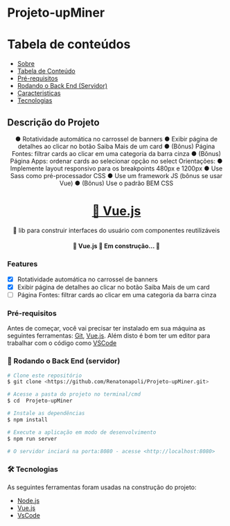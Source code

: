 # Projeto-upMiner


Tabela de conteúdos
=================
<!--ts-->
   * [Sobre](#Descricao-do-Projeto)
   * [Tabela de Conteúdo](#Tabela-de-conteudo)
   * [Pré-requisitos](#Prerequisitos)
   * [Rodando o Back End (Servidor)](#Rodando-o-Back-End-(Servidor))
   * [Caracteristicas](#Features)
   * [Tecnologias](#Tecnologias)
<!--te-->

## Descrição do Projeto
<p align="center">
● Rotatividade automática no carrossel de banners
● Exibir página de detalhes ao clicar no botão Saiba Mais de um card
● (Bônus) Página Fontes: filtrar cards ao clicar em uma categoria da barra cinza
● (Bônus) Página Apps: ordenar cards ao selecionar opção no select
Orientações:
● Implemente layout responsivo para os breakpoints 480px e 1200px
● Use Sass como pré-processador CSS
● Use um framework JS (bônus se usar Vue)
● (Bônus) Use o padrão BEM CSS</p>

<h1 align="center">
    <a href="https://vuejs.org/">🔗 Vue.js</a>

</h1>
<p align="center">🚀 lib para construir interfaces do usuário com componentes reutilizáveis</p>

<h4 align="center"> 
	🚧  Vue.js 🚀 Em construção...  🚧
</h4>

### Features

- [x] Rotatividade automática no carrossel de banners
- [x] Exibir página de detalhes ao clicar no botão Saiba Mais de um card
- [ ] Página Fontes: filtrar cards ao clicar em uma categoria da barra cinza

### Pré-requisitos

Antes de começar, você vai precisar ter instalado em sua máquina as seguintes ferramentas:
[Git](https://git-scm.com), [Vue.js](https://vuejs.org/). 
Além disto é bom ter um editor para trabalhar com o código como [VSCode](https://code.visualstudio.com/)

### 🎲 Rodando o Back End (servidor)

```bash
# Clone este repositório
$ git clone <https://github.com/Renatonapoli/Projeto-upMiner.git>

# Acesse a pasta do projeto no terminal/cmd
$ cd  Projeto-upMiner

# Instale as dependências
$ npm install

# Execute a aplicação em modo de desenvolvimento
$ npm run server

# O servidor inciará na porta:8080 - acesse <http://localhost:8080>
```

### 🛠 Tecnologias

As seguintes ferramentas foram usadas na construção do projeto:

- [Node.js](https://nodejs.org/en/)
- [Vue.js](https://vuejs.org/)
- [VsCode](https://code.visualstudio.com/)

